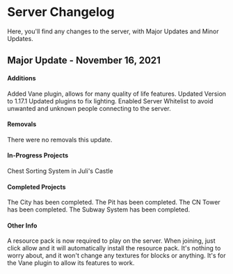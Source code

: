 # Server Changelog
Here, you'll find any changes to the server, with Major Updates and Minor Updates.

## Major Update - November 16, 2021
#### Additions
Added Vane plugin, allows for many quality of life features.
Updated Version to 1.17.1
Updated plugins to fix lighting.
Enabled Server Whitelist to avoid unwanted and unknown people connecting to the server.


#### Removals
There were no removals this update.

#### In-Progress Projects
Chest Sorting System in Juli's Castle


#### Completed Projects
The City has been completed.
The Pit has been completed.
The CN Tower has been completed.
The Subway System has been completed.

#### Other Info
A resource pack is now required to play on the server. When joining, just click allow and it will automatically install the resource pack. It's nothing to worry about, and it won't change any textures for blocks or anything. It's for the Vane plugin to allow its features to work.
